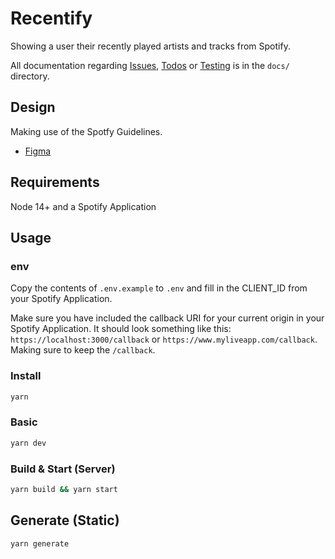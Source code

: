 # Recentify

Showing a user their recently played artists and tracks from Spotify.

All documentation regarding [Issues](./docs/Issues.md), [Todos](./docs/TODO.md) or [Testing](./docs/TESTING.md) is in the `docs/` directory.

## Design

Making use of the Spotfy Guidelines.

- [Figma](https://www.figma.com/file/dO0bVEgyX15s2vdkBqFqxp/Spotify-Riskledger-Task?node-id=2%3A3)

## Requirements

Node 14+ and a Spotify Application

## Usage

### env

Copy the contents of `.env.example` to `.env` and fill in the CLIENT_ID from your Spotify Application.

Make sure you have included the callback URI for your current origin in your Spotify Application. It should look something like this: `https://localhost:3000/callback` or `https://www.myliveapp.com/callback`. Making sure to keep the `/callback`.

### Install

```bash
yarn
```

### Basic

```bash
yarn dev
```

### Build & Start (Server)

```bash
yarn build && yarn start
```

## Generate (Static)

```bash
yarn generate
```